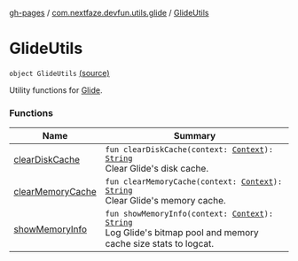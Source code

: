 [gh-pages](../../index.md) / [com.nextfaze.devfun.utils.glide](../index.md) / [GlideUtils](./index.md)

# GlideUtils

`object GlideUtils` [(source)](https://github.com/NextFaze/dev-fun/tree/master/devfun-util-glide/src/main/java/com/nextfaze/devfun/utils/glide/GlideUtils.kt#L19)

Utility functions for [Glide](https://github.com/bumptech/glide).

### Functions

| Name | Summary |
|---|---|
| [clearDiskCache](clear-disk-cache.md) | `fun clearDiskCache(context: `[`Context`](https://developer.android.com/reference/android/content/Context.html)`): `[`String`](https://kotlinlang.org/api/latest/jvm/stdlib/kotlin/-string/index.html)<br>Clear Glide's disk cache. |
| [clearMemoryCache](clear-memory-cache.md) | `fun clearMemoryCache(context: `[`Context`](https://developer.android.com/reference/android/content/Context.html)`): `[`String`](https://kotlinlang.org/api/latest/jvm/stdlib/kotlin/-string/index.html)<br>Clear Glide's memory cache. |
| [showMemoryInfo](show-memory-info.md) | `fun showMemoryInfo(context: `[`Context`](https://developer.android.com/reference/android/content/Context.html)`): `[`String`](https://kotlinlang.org/api/latest/jvm/stdlib/kotlin/-string/index.html)<br>Log Glide's bitmap pool and memory cache size stats to logcat. |
